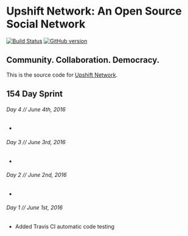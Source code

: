 # Upshift Network: An Open Source Social Network

[![Build Status](https://travis-ci.org/UpshiftNetwork/upshift.network.svg?branch=master)](https://travis-ci.org/UpshiftNetwork/upshift.network)
[![GitHub version](https://badge.fury.io/gh/UpshiftNetwork%2Fupshift.network.svg)](https://badge.fury.io/gh/UpshiftNetwork%2Fupshift.network)

## Community. Collaboration. Democracy.

This is the source code for [Upshift Network](https://www.upshift.network).

## 154 Day Sprint

###### Day 4 // June 4th, 2016
+ 

###### Day 3 // June 3rd, 2016
+ 

###### Day 2 // June 2nd, 2016
+ 

###### Day 1 // June 1st, 2016
+ Added Travis CI automatic code testing
